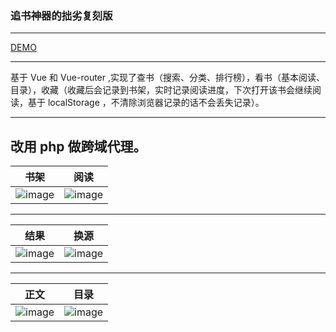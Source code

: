 ### 追书神器的拙劣复刻版
---

[DEMO](https://web.imhcg.cn/ZhuiShuShenQi)

---
基于 Vue 和 Vue-router ,实现了查书（搜索、分类、排行榜），看书（基本阅读、目录），收藏（收藏后会记录到书架，实时记录阅读进度，下次打开该书会继续阅读，基于 localStorage ，不清除浏览器记录的话不会丢失记录）。

---
改用 php 做跨域代理。
---

书架 | 阅读
---|---
![image](https://hechenggang.github.io/ZhuiShuShenQi/Screenshot/mybook.png) | ![image](https://hechenggang.github.io/ZhuiShuShenQi/Screenshot/finding.png)
---
结果 | 换源
---|---
![image](https://hechenggang.github.io/ZhuiShuShenQi/Screenshot/search-results.png) | ![image](https://hechenggang.github.io/ZhuiShuShenQi/Screenshot/book-source.png)
---
正文 | 目录
---|---
![image](https://hechenggang.github.io/ZhuiShuShenQi/Screenshot/reading.png) | ![image](https://hechenggang.github.io/ZhuiShuShenQi/Screenshot/catalog.png)



